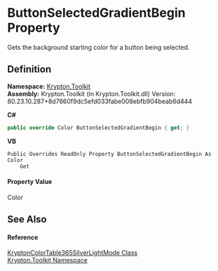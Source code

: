 # ButtonSelectedGradientBegin Property


Gets the background starting color for a button being selected.



## Definition
**Namespace:** <a href="79d2eac2-21f4-54ff-7552-b20c33c30600.md">Krypton.Toolkit</a>  
**Assembly:** Krypton.Toolkit (in Krypton.Toolkit.dll) Version: 80.23.10.287+8d7660f9dc5efd033fabe008ebfb904beab6d444

**C#**
``` C#
public override Color ButtonSelectedGradientBegin { get; }
```
**VB**
``` VB
Public Overrides ReadOnly Property ButtonSelectedGradientBegin As Color
	Get
```



#### Property Value
Color

## See Also


#### Reference
<a href="e28fddc0-dcfb-bcc9-f6e8-d8101b434d5b.md">KryptonColorTable365SilverLightMode Class</a>  
<a href="79d2eac2-21f4-54ff-7552-b20c33c30600.md">Krypton.Toolkit Namespace</a>  
